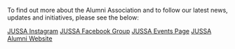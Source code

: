 To find out more about the Alumni Association and to follow our latest news, updates and initiatives, please see the below:

[JUSSA Instagram](https://www.instagram.com/junior_senior_school_alumni/)
[JUSSA Facebook Group](https://www.facebook.com/groups/JUSSA/)
[JUSSA Events Page](https://www.facebook.com/jussaapage)
[JUSSA Alumni Website](https://www.tjss.ac.cy/page/?title=Alumni+%28JUSSAA%29&pid=2)
